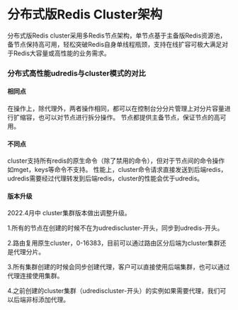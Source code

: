 # 分布式版Redis Cluster架构



分布式版Redis cluster采用多Redis节点架构，单节点基于主备版Redis资源池，备节点保持高可用，轻松突破Redis自身单线程瓶颈，支持在线扩容可极大满足对于Redis大容量或高性能的业务需求。

### 分布式高性能udredis与cluster模式的对比

#### 相同点
在操作上，除代理外，两者操作相同，都可以在控制台分分片管理上对分片容量进行扩缩容，也可以对节点进行拆分操作。
节点都提供主备节点，保证节点的高可用。

#### 不同点
cluster支持所有redis的原生命令（除了禁用的命令），但对于节点间的命令操作如mget，keys等命令不支持。
性能上，cluster命令请求直接发送到后端redis，udredis需要经过代理转发到后端redis，cluster的性能会优于udredis。


#### 版本升级
2022.4月中 cluster集群版本做出调整升级。

1.所有的节点在创建的时候不在为udrediscluster-开头，同步到udredis-开头。

2.路由复用原生cluster，0-16383，目前可以通过路由区分后端为cluster集群还是代理分片。

3.所有集群创建的时候会同步创建代理，客户可以直接使用后端集群，也可以通过代理连接使用集群。

4.之前创建的cluster集群（udrediscluster-开头）的实例如果需要代理，我们可以后端非标添加代理。
